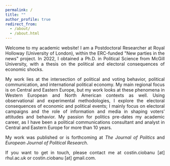 ```yaml
---
permalink: /
title: ""
author_profile: true
redirect_from: 
  - /about/
  - /about.html
---
```


<p align="justify">Welcome to my academic website! I am a Postdoctoral Researcher at Royal Holloway (University of London), within the ERC-funded "New parties in the news" project. In 2022, I obtained a Ph.D. in Political Science from McGill University, with a thesis on the political and electoral consequences of economic shocks.</p>

<p align="justify">My work lies at the intersection of political and voting behavior, political communication, and international political economy. My main regional focus is on Central and Eastern Europe, but my work looks at these phenomena in Western European and North American contexts as well. Using observational and experimental methodologies, I explore the electoral consequences of economic and political events; I mainly focus on electoral campaigns and the role of information and media in shaping voters’ attitudes and behavior. My passion for politics pre-dates my academic career, as I have been a political communications consultant and analyst in Central and Eastern Europe for more than 10 years.</p>

<p align="justify">My work was published or is forthcoming at <em> The Journal of Politics</em>  and <em> European Journal of Political Research</em>.</p>

<p align="justify">If you want to get in touch, please contact me at costin.ciobanu [at] rhul.ac.uk or costin.ciobanu [at] gmail.com.</p>